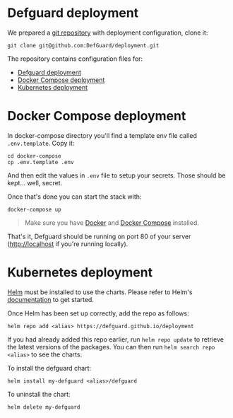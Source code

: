 # Defguard deployment

We prepared a [git repository](https://github.com/DefGuard/deployment) with deployment configuration, clone it:

```
git clone git@github.com:DefGuard/deployment.git
```
The repository contains configuration files for:

- [Defguard deployment](#defguard-deployment)
- [Docker Compose deployment](#docker-compose-deployment)
- [Kubernetes deployment](#kubernetes-deployment)

# Docker Compose deployment

In docker-compose directory you'll find a template env file called `.env.template`. Copy it:

```
cd docker-compose
cp .env.template .env
```

And then edit the values in `.env` file to setup your secrets. Those should be kept... well, secret.

Once that's done you can start the stack with:

```
docker-compose up
```

> Make sure you have [Docker](https://www.docker.com/get-started/) and [Docker Compose](https://docs.docker.com/compose/install/) installed.

That's it, Defguard should be running on port 80 of your server ([http://localhost](http://localhost) if you're running locally).

# Kubernetes deployment

[Helm](https://helm.sh) must be installed to use the charts.  Please refer to
Helm's [documentation](https://helm.sh/docs) to get started.

Once Helm has been set up correctly, add the repo as follows:

```
helm repo add <alias> https://defguard.github.io/deployment
```

If you had already added this repo earlier, run `helm repo update` to retrieve
the latest versions of the packages.  You can then run `helm search repo
<alias>` to see the charts.

To install the defguard chart:

```
helm install my-defguard <alias>/defguard
```

To uninstall the chart:

```
helm delete my-defguard
```
